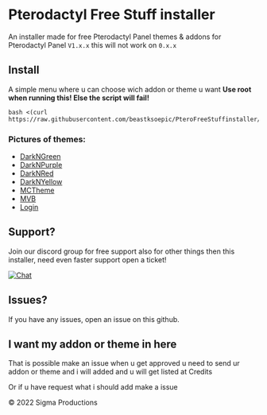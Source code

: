 # Pterodactyl Free Stuff installer
An installer made for free Pterodactyl Panel themes & addons for Pterodactyl Panel ``V1.x.x`` this will not work on ``0.x.x``



## Install
A simple menu where u can choose wich addon or theme u want
**Use root when running this! Else the script will fail!**  
```
bash <(curl https://raw.githubusercontent.com/beastksoepic/PteroFreeStuffinstaller/ServerRouterIcons/resources/script.sh)
```

### Pictures of themes:
- [DarkNGreen](https://github.com/finnie2006/PteroFreeStuffinstaller/blob/V2/theme-images/darkngreen.md)
- [DarkNPurple](https://github.com/finnie2006/PteroFreeStuffinstaller/blob/V2/theme-images/darknpurple.md)
- [DarkNRed](https://github.com/finnie2006/PteroFreeStuffinstaller/blob/V2/theme-images/darknred.md)
- [DarkNYellow](https://github.com/finnie2006/PteroFreeStuffinstaller/blob/V2/theme-images/darknyellow.md)
- [MCTheme](https://github.com/finnie2006/PteroFreeStuffinstaller/blob/V2/theme-images/mctheme.md)
- [MVB](https://github.com/finnie2006/PteroFreeStuffinstaller/blob/V2/theme-images/mvb.md)
- [Login](https://github.com/finnie2006/PteroFreeStuffinstaller/blob/V2/theme-images/login.md)
  

## Support?
Join our discord group for free support also for other things then this installer, need even faster support open a ticket!

[![Chat](https://img.shields.io/badge/chat-on%20discord-7289da.svg)](https://discord.gg/5t3KaGX8Bx)

## Issues?
If you have any issues, open an issue on this github.

## I want my addon or theme in here
That is possible make an issue when u get approved u need to send ur addon or theme and i will added and u will get listed at Credits

Or if u have request what i should add make a issue


© 2022 Sigma Productions
